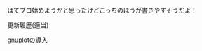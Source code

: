 はてブロ始めようかと思ったけどこっちのほうが書きやすそうだよ！

更新履歴(適当)

[gnuplotの導入](https://github.com/hutamatsu/blog/blob/master/math/gnuplot.md)
